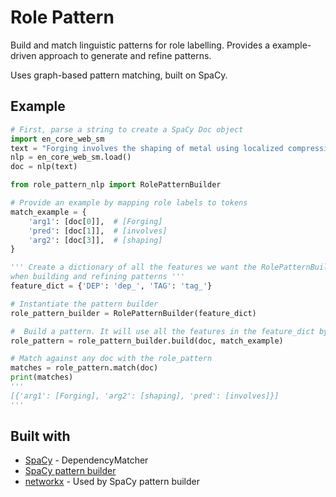 # Role Pattern

Build and match linguistic patterns for role labelling. Provides a example-driven approach to generate and refine patterns.

Uses graph-based pattern matching, built on SpaCy.

## Example

```python
# First, parse a string to create a SpaCy Doc object
import en_core_web_sm
text = "Forging involves the shaping of metal using localized compressive forces."
nlp = en_core_web_sm.load()
doc = nlp(text)

from role_pattern_nlp import RolePatternBuilder

# Provide an example by mapping role labels to tokens
match_example = {
    'arg1': [doc[0]],  # [Forging]
    'pred': [doc[1]],  # [involves]
    'arg2': [doc[3]],  # [shaping]
}

''' Create a dictionary of all the features we want the RolePatternBuilder to have access to
when building and refining patterns '''
feature_dict = {'DEP': 'dep_', 'TAG': 'tag_'}

# Instantiate the pattern builder
role_pattern_builder = RolePatternBuilder(feature_dict)

#  Build a pattern. It will use all the features in the feature_dict by default
role_pattern = role_pattern_builder.build(doc, match_example)  

# Match against any doc with the role_pattern
matches = role_pattern.match(doc)
print(matches)
'''
[{'arg1': [Forging], 'arg2': [shaping], 'pred': [involves]}]
'''
```

## Built with

- [SpaCy](https://spacy.io) - DependencyMatcher
- [SpaCy pattern builder](https://github.com/cyclecycle/spacy-pattern-builder)
- [networkx](https://github.com/networkx/networkx) - Used by SpaCy pattern builder
